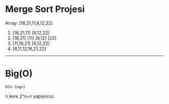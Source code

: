 # Merge Sort Projesi

Array: [16,21,11,8,12,22]

1. [16,21,11] [8,12,22]
2. [16,21] [11] [8,12] [22]
3. [11,16,21] [8,12,22]
4. [8,11,12,16,21,22]
---
# Big(O)
    O(n.logn)
n kere 2^x=n yapiyoruz.